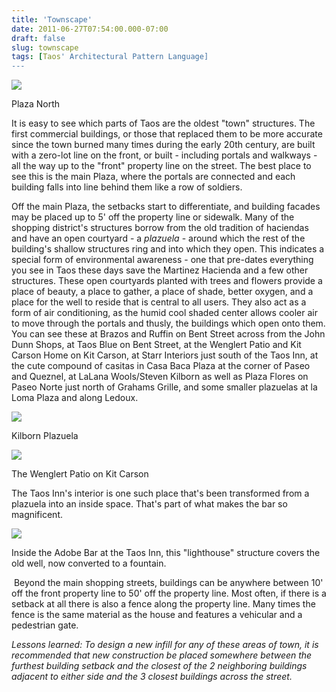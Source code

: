 ```yaml
---
title: 'Townscape'
date: 2011-06-27T07:54:00.000-07:00
draft: false
slug: townscape
tags: [Taos' Architectural Pattern Language]
---
```


![](/images/blog/legacy/P1020684+%2528Medium%2529.JPG)

Plaza North

  

It is easy to see which parts of Taos are the oldest "town" structures. The first commercial buildings, or those that replaced them to be more accurate since the town burned many times during the early 20th century, are built with a zero-lot line on the front, or built - including portals and walkways - all the way up to the "front" property line on the street. The best place to see this is the main Plaza, where the portals are connected and each building falls into line behind them like a row of soldiers.  
  
Off the main Plaza, the setbacks start to differentiate, and building facades may be placed up to 5' off the property line or sidewalk. Many of the shopping district's structures borrow from the old tradition of haciendas and have an open courtyard - a _plazuela_ - around which the rest of the building's shallow structures ring and into which they open. This indicates a special form of environmental awareness - one that pre-dates everything you see in Taos these days save the Martinez Hacienda and a few other structures. These open courtyards planted with trees and flowers provide a place of beauty, a place to gather, a place of shade, better oxygen, and a place for the well to reside that is central to all users. They also act as a form of air conditioning, as the humid cool shaded center allows cooler air to move through the portals and thusly, the buildings which open onto them. You can see these at Brazos and Ruffin on Bent Street across from the John Dunn Shops, at Taos Blue on Bent Street, at the Wenglert Patio and Kit Carson Home on Kit Carson, at Starr Interiors just south of the Taos Inn, at the cute compound of casitas in Casa Baca Plaza at the corner of Paseo and Queznel, at LaLana Wools/Steven Kilborn as well as Plaza Flores on Paseo Norte just north of Grahams Grille, and some smaller plazuelas at la Loma Plaza and along Ledoux.  

![](/images/blog/legacy/P1030555+%2528Medium%2529.JPG)

Kilborn Plazuela

  

  

  

  

![](/images/blog/legacy/P1020895+%2528Medium%2529.JPG)

The Wenglert Patio on Kit Carson

The Taos Inn's interior is one such place that's been transformed from a plazuela into an inside space. That's part of what makes the bar so magnificent.  

![](/images/blog/legacy/P1030357+%2528Medium%2529.JPG)

Inside the Adobe Bar at the Taos Inn, this "lighthouse" structure covers the old well, now converted to a fountain.

 Beyond the main shopping streets, buildings can be anywhere between 10' off the front property line to 50' off the property line. Most often, if there is a setback at all there is also a fence along the property line. Many times the fence is the same material as the house and features a vehicular and a pedestrian gate.  
  

_Lessons learned: To design a new infill for any of these areas of town, it is recommended that new construction be placed somewhere between the furthest building setback and the closest of the 2 neighboring buildings adjacent to either side and the 3 closest buildings across the street._